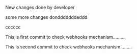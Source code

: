 New changes done by developer

some more changes dondddddddeddd


cccccc


This is first commit to check webhooks mechanism.........

This is second commit to check webhooks mechanism.........


